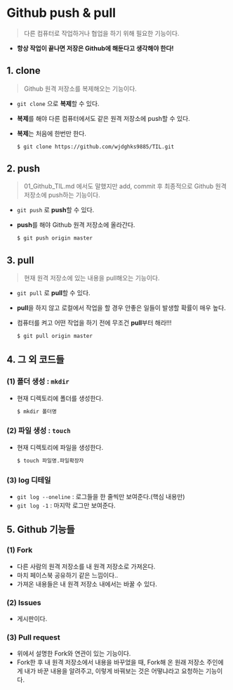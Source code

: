 # Github push & pull

> 다른 컴퓨터로 작업하거나 협업을 하기 위해 필요한 기능이다.

- **항상 작업이 끝나면 저장은 Github에 해둔다고 생각해야 한다!**



## 1. clone

> Github 원격 저장소를 복제해오는 기능이다.

- `git clone` 으로 **복제**할 수 있다.

- **복제**를 해야 다른 컴퓨터에서도 같은 원격 저장소에 push할 수 있다.

- **복제**는 처음에 한번만 한다.

  ```bash
  $ git clone https://github.com/wjdghks9885/TIL.git
  ```

  

## 2. push

> 01_Github_TIL.md 에서도 말했지만 add, commit 후 최종적으로 Github 원격 저장소에 push하는 기능이다.

- `git push` 로 **push**할 수 있다.

- **push**를 해야 Github 원격 저장소에 올라간다.

  ```bash
  $ git push origin master
  ```

  

## 3. pull

> 현재 원격 저장소에 있는 내용을 pull해오는 기능이다.

- `git pull` 로 **pull**할 수 있다.

- **pull**을 하지 않고 로컬에서 작업을 할 경우 안좋은 일들이 발생할 확률이 매우 높다.

- 컴퓨터를 켜고 어떤 작업을 하기 전에 무조건 **pull**부터 해라!!!

  ```bash
  $ git pull origin master
  ```



## 4. 그 외 코드들

### (1) 폴더 생성 : `mkdir`

- 현재 디렉토리에 폴더를 생성한다.

  ```bash
  $ mkdir 폴더명
  ```

  

### (2) 파일 생성 : `touch`

- 현재 디렉토리에 파일을 생성한다.

  ```bash
  $ touch 파일명.파일확장자
  ```

  

### (3) log 디테일

- `git log --oneline` : 로그들을 한 줄씩만 보여준다.(핵심 내용만)
- `git log -1` : 마지막 로그만 보여준다.



## 5. Github 기능들

### (1) Fork

- 다른 사람의 원격 저장소를 내 원격 저장소로 가져온다.
- 마치 페이스북 공유하기 같은 느낌이다..
- 가져온 내용들은 내 원격 저장소 내에서는 바꿀 수 있다.



### (2) Issues

- 게시판이다.



### (3) Pull request

- 위에서 설명한 Fork와 연관이 있는 기능이다.
- Fork한 후 내 원격 저장소에서 내용을 바꾸었을 때, Fork해 온 원래 저장소 주인에게 내가 바꾼 내용을 알려주고, 이렇게 바꿔보는 것은 어떻냐라고 요청하는 기능이다.
